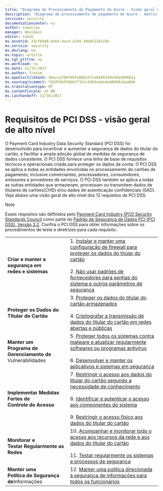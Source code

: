 ```yaml
---
title: "Diagrama de Processamento de Pagamento do Azure - Visão geral de alto nível"
description: "Diagrama de processamento de pagamento do Azure - matriz de responsabilidade do cliente (visão geral)"
services: security
documentationcenter: na
author: simorjay
manager: mbaldwin
editor: tomsh
ms.assetid: 23cf68d8-bebd-4ac4-a194-39e052281c0e
ms.service: security
ms.devlang: na
ms.topic: article
ms.tgt_pltfrm: na
ms.workload: na
ms.date: 11/15/2017
ms.author: frasim
ms.openlocfilehash: 49acce706f09fe08b257ce8a8554de5da20060a1
ms.sourcegitcommit: 7d107bb9768b7f32ec5d93ae6ede40899cbaa894
ms.translationtype: HT
ms.contentlocale: pt-BR
ms.lasthandoff: 11/16/2017
---
```

# <a name="pci-dss-requirements---high-level-overview"></a>Requisitos de PCI DSS - visão geral de alto nível

O Payment Card Industry Data Security Standard (PCI DSS) foi desenvolvido para incentivar e aumentar a segurança de dados do titular do cartão, e facilitar a ampla adoção global de medidas de segurança de dados consistente. O PCI DSS fornece uma linha de base de requisitos técnicos e operacionais criada para proteger os dados da conta. O PCI DSS se aplica a todas as entidades envolvidas no processamento de cartões de pagamento, inclusive comerciantes, processadores, consumidores, emissores e provedores de serviços. O PCI DSS também se aplica a todas as outras entidades que armazenam, processam ou transmitem dados de titulares de cartões(CHD) e/ou dados de autenticação confidenciais (SAD). Veja abaixo uma visão geral de alto nível dos 12 requisitos de PCI DSS.

> [!NOTE]
> Esses requisitos são definidos pelo [Payment Card Industry (PCI) Security Standards Council](https://www.pcisecuritystandards.org/pci_security/) como parte do [Padrão de Segurança de Dados PCI (PCI DSS), Versão 3.2](https://www.pcisecuritystandards.org/document_library?category=pcidss&document=pci_dss). Confira o PCI DSS para obter informações sobre os procedimentos de teste e diretrizes para cada requisito.

|   |   |
|---|---|
| **Criar e manter a segurança em <br/>redes e sistemas** | 1. [Instalar e manter uma configuração de firewall para proteger os dados do titular do cartão](pci-dss-requirement-1-firewall.md)<br/><br/> 2. [Não usar padrões de fornecedores para senhas do sistema e outros parâmetros de segurança](pci-dss-requirement-2-password.md) |  
| **Proteger os Dados do Titular do Cartão** | 3. [Proteger os dados do titular do cartão armazenados](pci-dss-requirement-3-chd.md)<br/><br/> 4. [Criptografar a transmissão de dados do titular do cartão em redes abertas e públicas](pci-dss-requirement-4-encryption.md) |
| **Manter um <br/>Programa de Gerenciamento de** Vulnerabilidades | 5. [Proteger todos os sistemas contra malware e atualizar regularmente softwares ou programas antivírus](pci-dss-requirement-5-malware.md)<br/><br/> 6. [Desenvolver e manter os aplicativos e sistemas em segurança](pci-dss-requirement-6-secure-system.md) |
| **Implementar Medidas Fortes de <br/> Controle de Acesso** | 7. [Restringir o acesso aos dados do titular do cartão segundo a necessidade de conhecimento](pci-dss-requirement-7-access.md)<br/><br/> 8. [Identificar e autenticar o acesso aos componentes do sistema](pci-dss-requirement-8-identity.md) <br/><br/> 9. [Restringir o acesso físico aos dados do titular do cartão](pci-dss-requirement-9-physical-access.md) |
| **Monitorar e <br/>Testar Regularmente as Redes** | 10. [Acompanhar e monitorar todo o acesso aos recursos da rede e aos dados do titular do cartão](pci-dss-requirement-10-monitoring.md) <br/><br/> 11. [Testar regularmente os sistemas e processos de segurança](pci-dss-requirement-11-testing.md) |
| **Manter uma<br/>Política de Segurança de**Informações | 12. [Manter uma política direcionada à segurança de informações para todos os funcionários](pci-dss-requirement-12-policy.md) |

